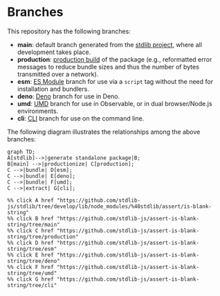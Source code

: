 <!--

@license Apache-2.0

Copyright (c) 2023 The Stdlib Authors.

Licensed under the Apache License, Version 2.0 (the "License");
you may not use this file except in compliance with the License.
You may obtain a copy of the License at

    http://www.apache.org/licenses/LICENSE-2.0

Unless required by applicable law or agreed to in writing, software
distributed under the License is distributed on an "AS IS" BASIS,
WITHOUT WARRANTIES OR CONDITIONS OF ANY KIND, either express or implied.
See the License for the specific language governing permissions and
limitations under the License.

-->

# Branches

This repository has the following branches:

-   **main**: default branch generated from the [stdlib project][stdlib-url], where all development takes place.
-   **production**: [production build][production-url] of the package (e.g., reformatted error messages to reduce bundle sizes and thus the number of bytes transmitted over a network).
-   **esm**: [ES Module][esm-url] branch for use via a `script` tag without the need for installation and bundlers.
-   **deno**: [Deno][deno-url] branch for use in Deno.
-   **umd**: [UMD][umd-url] branch for use in Observable, or in dual browser/Node.js environments.
-   **cli**: [CLI][cli-url] branch for use on the command line.

The following diagram illustrates the relationships among the above branches:

```mermaid
graph TD;
A[stdlib]-->|generate standalone package|B;
B[main] -->|productionize| C[production];
C -->|bundle| D[esm];
C -->|bundle| E[deno];
C -->|bundle| F[umd];
C -->|extract| G[cli];

%% click A href "https://github.com/stdlib-js/stdlib/tree/develop/lib/node_modules/%40stdlib/assert/is-blank-string"
%% click B href "https://github.com/stdlib-js/assert-is-blank-string/tree/main"
%% click C href "https://github.com/stdlib-js/assert-is-blank-string/tree/production"
%% click D href "https://github.com/stdlib-js/assert-is-blank-string/tree/esm"
%% click E href "https://github.com/stdlib-js/assert-is-blank-string/tree/deno"
%% click F href "https://github.com/stdlib-js/assert-is-blank-string/tree/umd"
%% click G href "https://github.com/stdlib-js/assert-is-blank-string/tree/cli"
```

[stdlib-url]: https://github.com/stdlib-js/stdlib/tree/develop/lib/node_modules/%40stdlib/assert/is-blank-string
[production-url]: https://github.com/stdlib-js/assert-is-blank-string/tree/production
[deno-url]: https://github.com/stdlib-js/assert-is-blank-string/tree/deno
[umd-url]: https://github.com/stdlib-js/assert-is-blank-string/tree/umd
[esm-url]: https://github.com/stdlib-js/assert-is-blank-string/tree/esm
[cli-url]: https://github.com/stdlib-js/assert-is-blank-string/tree/cli